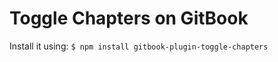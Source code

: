 Toggle Chapters on GitBook
==============

Install it using: ```$ npm install gitbook-plugin-toggle-chapters```
